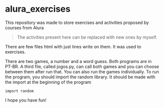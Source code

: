 # alura_exercises

This repository was made to store exercises and activities proposed by courses from Alura

> The activities present here can be replaced with new ones by myself.

There are few files html with just lines write on them. It was used to exercises. 

There are two games, a number and a word guess. Both programs are in PT-BR. A third file, called jogos.py, can call both games and you can choose between them after run that. You can also run the games individually. To run the program, you should import the random library. It should be made with the import at the beginning of the program
```
import random
```
I hope you have fun!